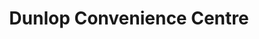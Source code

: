 ---
title: "Dunlop Convenience Centre"
url: /barrie/dunlop-convenience-centre/
shop: convenience
---